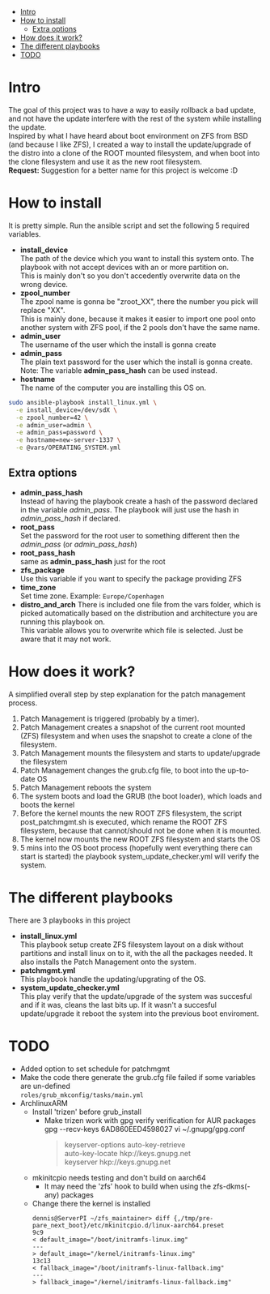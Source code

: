 - [Intro](#intro)
- [How to install](#how-to-install)
  - [Extra options](#extra-options)
- [How does it work?](#how-does-it-work)
- [The different playbooks](#the-different-playbooks)
- [TODO](#todo)

# Intro
The goal of this project was to have a way to easily rollback a bad update, and not have the update interfere with the rest of the system while installing the update.  
Inspired by what I have heard about boot environment on ZFS from BSD (and because I like ZFS), I created a way to install the update/upgrade of the distro into a clone of the ROOT mounted filesystem, and when boot into the clone filesystem and use it as the new root filesystem.  
**Request:** Suggestion for a better name for this project is welcome :D  


# How to install
It is pretty simple. Run the ansible script and set the following 5 required variables.
- **install_device**  
The path of the device which you want to install this system onto. The playbook with not accept devices with an or more partition on.  
This is mainly don't so you don't accedently overwrite data on the wrong device.
- **zpool_number**  
The zpool name is gonna be "zroot_XX", there the number you pick will replace "XX".  
This is mainly done, because it makes it easier to import one pool onto another system with ZFS pool, if the 2 pools don't have the same name.
- **admin_user**  
The username of the user which the install is gonna create
- **admin_pass**  
The plain text password for the user which the install is gonna create.  
Note: The variable **admin_pass_hash** can be used instead.
- **hostname**  
The name of the computer you are installing this OS on.

```sh
sudo ansible-playbook install_linux.yml \
  -e install_device=/dev/sdX \
  -e zpool_number=42 \
  -e admin_user=admin \
  -e admin_pass=password \
  -e hostname=new-server-1337 \
  -e @vars/OPERATING_SYSTEM.yml
```

## Extra options
- **admin_pass_hash**  
Instead of having the playbook create a hash of the password declared in the variable *admin_pass*. The playbook will just use the hash in *admin_pass_hash* if declared.
- **root_pass**  
Set the password for the root user to something different then the *admin_pass* (or *admin_pass_hash*)
- **root_pass_hash**  
same as **admin_pass_hash** just for the root
- **zfs_package**  
Use this variable if you want to specify the package providing ZFS
- **time_zone**  
Set time zone. Example: `Europe/Copenhagen`
- **distro_and_arch** 
There is included one file from the vars folder, which is picked automatically based on the distribution and architecture you are running this playbook on.  
This variable allows you to overwrite which file is selected. Just be aware that it may not work.

# How does it work?
A simplified overall step by step explanation for the patch management process.

1. Patch Management is triggered (probably by a timer).
2. Patch Management creates a snapshot of the current root mounted (ZFS) filesystem and when uses the snapshot to create a clone of the filesystem.
3. Patch Management mounts the filesystem and starts to update/upgrade the filesystem
4. Patch Management changes the grub.cfg file, to boot into the up-to-date OS
5. Patch Management reboots the system
6. The system boots and load the GRUB (the boot loader), which loads and boots the kernel
7. Before the kernel mounts the new ROOT ZFS filesystem, the script post_patchmgmt.sh is executed, which rename the ROOT ZFS filesystem, because that cannot/should not be done when it is mounted.
8. The kernel now mounts the new ROOT ZFS filesystem and starts the OS
9. 5 mins into the OS boot process (hopefully went everything there can start is started) the playbook system_update_checker.yml will verify the system.


# The different playbooks
There are 3 playbooks in this project

- **install_linux.yml**  
This playbook setup create ZFS filesystem layout on a disk without partitions and install linux on to it, with the all the packages needed. It also installs the Patch Management onto the system.
- **patchmgmt.yml**  
This playbook handle the updating/upgrating of the OS.
- **system_update_checker.yml**  
This play verify that the update/upgrade of the system was succesful and if it was, cleans the last bits up. If it wasn't a succesful update/upgrade it reboot the system into the previous boot enviroment.



# TODO
- Added option to set schedule for patchmgmt
- Make the code there generate the grub.cfg file failed if some variables are un-defined  
  `roles/grub_mkconfig/tasks/main.yml`
- ArchlinuxARM
  - Install 'trizen' before grub_install
    - Make trizen work with gpg verify verification for AUR packages  
      gpg --recv-keys 6AD860EED4598027
      vi ~/.gnupg/gpg.conf  
      > keyserver-options auto-key-retrieve  
      > auto-key-locate hkp://keys.gnupg.net  
      > keyserver hkp://keys.gnupg.net
  - mkinitcpio needs testing and don't build on aarch64
    - It may need the 'zfs' hook to build when using the zfs-dkms(-any) packages
  - Change there the kernel is installed
    ```
    dennis@ServerPI ~/zfs_maintainer> diff {,/tmp/pre-pare_next_boot}/etc/mkinitcpio.d/linux-aarch64.preset
    9c9
    < default_image="/boot/initramfs-linux.img"
    ---
    > default_image="/kernel/initramfs-linux.img"
    13c13
    < fallback_image="/boot/initramfs-linux-fallback.img"
    ---
    > fallback_image="/kernel/initramfs-linux-fallback.img"
    ```











